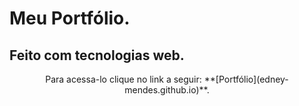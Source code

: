 ﻿# Meu Portfólio.
 ## Feito com tecnologias web.
 
 <p align="center"> Para acessa-lo clique no link a seguir: **[Portfólio](edney-mendes.github.io)**.
 
 
 
